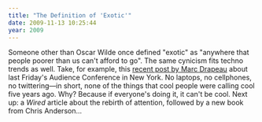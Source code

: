 ```yaml
---
title: "The Definition of 'Exotic'"
date: 2009-11-13 10:25:44
year: 2009
---
```

Someone other than Oscar Wilde once defined "exotic" as "anywhere that people poorer than us can't afford to go". The same cynicism fits techno trends as well. Take, for example, this <a href="http://radar.oreilly.com/2009/11/quarantined-conferences-claust.html">recent post by Marc Drapeau</a> about last Friday's Audience Conference in New York. No laptops, no cellphones, no twittering—in short, none of the things that cool people were calling cool five years ago. Why? Because if everyone's doing it, it can't be cool. Next up: a <em>Wired</em> article about the rebirth of attention, followed by a new book from Chris Anderson...
